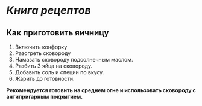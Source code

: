 # *Книга рецептов*

## Как приготовить яичницу

1. Включить конфорку
2. Разогреть сковороду
3. Намазать сковороду подсолнечным маслом.
4. Разбить 3 яйца на сковороду.
5. Добавить соль и специи по вкусу.
6. Жарить до готовности.

**Рекомендуется готовить на среднем огне и использовать сковороду с антипригарным покрытием.**